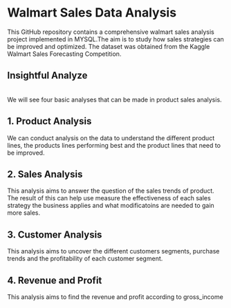 # Walmart Sales Data Analysis
This GitHub repository contains a comprehensive walmart sales analysis project implemented in MYSQL.The aim is to study how sales strategies can be improved and optimized. The dataset was obtained from the Kaggle Walmart Sales Forecasting Competition.
## Insightful Analyze
<br>
We will see four basic analyses that can be made in product sales analysis.

## 1. Product Analysis
We can conduct analysis on the data to understand the different product lines, the products lines performing best and the product lines that need to be improved.
## 2. Sales Analysis
This analysis aims to answer the question of the sales trends of product. The result of this can help use measure the effectiveness of each sales strategy the business applies and what modificatoins are needed to gain more sales.
## 3. Customer Analysis
This analysis aims to uncover the different customers segments, purchase trends and the profitability of each customer segment. 
## 4. Revenue and Profit 
This analysis aims to find the revenue and profit according to gross_income
